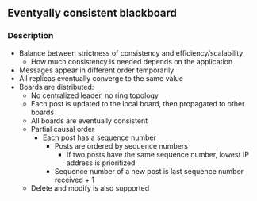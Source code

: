 ## Eventyally consistent blackboard

### Description
 - Balance between strictness of consistency and efficiency/scalability
   - How much consistency is needed depends on the application
 - Messages appear in different order temporarily
 - All replicas eventually converge to the same value
 - Boards are distributed:
   - No centralized leader, no ring topology
   - Each post is updated to the local board, then propagated to other boards
   - All boards are eventually consistent
   - Partial causal order
     - Each post has a sequence number
       - Posts are ordered by sequence numbers
           - If two posts have the same sequence number, lowest IP address is prioritized
       - Sequence number of a new post is last sequence number received + 1
   - Delete and modify is also supported